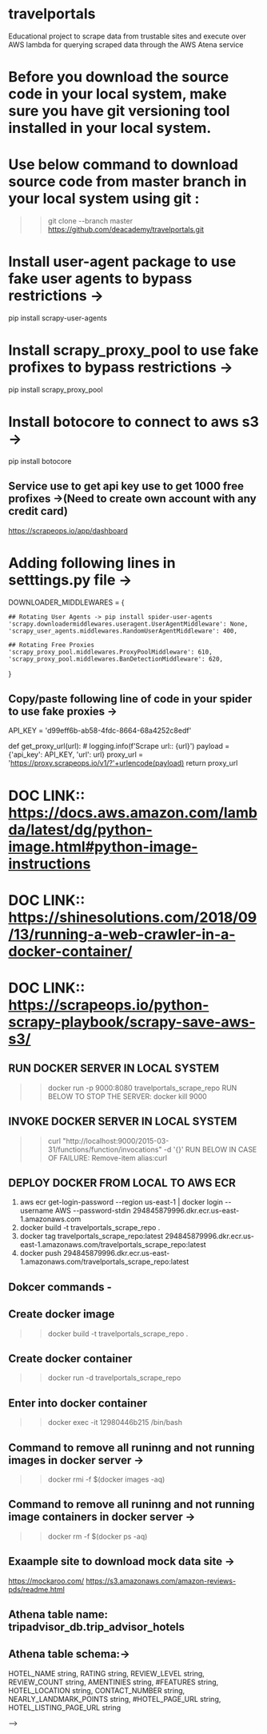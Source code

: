 # travelportals
Educational project to scrape data from trustable sites and execute over AWS lambda for querying scraped data through the AWS Atena service

# Before you download the source code in your local system, make sure you have git versioning tool installed in your local system.
# Use below command to download source code from master branch in your local system using git :
>> git clone --branch master https://github.com/deacademy/travelportals.git

# Install user-agent package to use fake user agents to bypass restrictions ->
pip install scrapy-user-agents

# Install  scrapy_proxy_pool to use fake profixes to bypass restrictions ->
pip install scrapy_proxy_pool

# Install botocore to connect to aws s3 ->
pip install botocore

## Service use to get api key use to get 1000 free profixes ->(Need to create own account with any credit card)
https://scrapeops.io/app/dashboard


# Adding following lines in setttings.py file ->
DOWNLOADER_MIDDLEWARES = {

    ## Rotating User Agents -> pip install spider-user-agents
    'scrapy.downloadermiddlewares.useragent.UserAgentMiddleware': None,
    'scrapy_user_agents.middlewares.RandomUserAgentMiddleware': 400,

    ## Rotating Free Proxies
    'scrapy_proxy_pool.middlewares.ProxyPoolMiddleware': 610,
    'scrapy_proxy_pool.middlewares.BanDetectionMiddleware': 620,
}

## Copy/paste following line of code in your spider to use fake proxies ->
API_KEY = 'd99eff6b-ab58-4fdc-8664-68a4252c8edf'

def get_proxy_url(url):
    # logging.info(f'Scrape url:: {url}')
    payload = {'api_key': API_KEY, 'url': url}
    proxy_url = 'https://proxy.scrapeops.io/v1/?'+urlencode(payload)
    return proxy_url


# DOC LINK:: https://docs.aws.amazon.com/lambda/latest/dg/python-image.html#python-image-instructions
# DOC LINK:: https://shinesolutions.com/2018/09/13/running-a-web-crawler-in-a-docker-container/
# DOC LINK:: https://scrapeops.io/python-scrapy-playbook/scrapy-save-aws-s3/


## RUN DOCKER SERVER IN LOCAL SYSTEM ##
 >> docker run -p 9000:8080 travelportals_scrape_repo
 RUN BELOW TO STOP THE SERVER:
 >> docker kill 9000

## INVOKE DOCKER SERVER IN LOCAL SYSTEM ##
 >> curl "http://localhost:9000/2015-03-31/functions/function/invocations" -d '{}'
 RUN BELOW IN CASE OF FAILURE:
 >> Remove-item alias:curl

## DEPLOY DOCKER FROM LOCAL TO AWS ECR ##
 1. aws ecr get-login-password --region us-east-1 | docker login --username AWS --password-stdin 294845879996.dkr.ecr.us-east-1.amazonaws.com
 2. docker build -t travelportals_scrape_repo .
 3. docker tag travelportals_scrape_repo:latest 294845879996.dkr.ecr.us-east-1.amazonaws.com/travelportals_scrape_repo:latest
 4. docker push 294845879996.dkr.ecr.us-east-1.amazonaws.com/travelportals_scrape_repo:latest

## Dokcer commands - ##
 ## Create docker image
   >> docker build -t travelportals_scrape_repo .
 ## Create docker container 
   >> docker run -d travelportals_scrape_repo
 ## Enter into docker container 
   >> docker exec -it 12980446b215  /bin/bash
 ## Command to remove all runinng and not running images in docker server ->
   >> docker rmi -f $(docker images -aq)
 ## Command to remove all runinng and not running image containers in docker server ->
   >> docker rm -f $(docker ps -aq)


## Exaample site to download mock data site ->
https://mockaroo.com/
https://s3.amazonaws.com/amazon-reviews-pds/readme.html

## Athena table name: tripadvisor_db.trip_advisor_hotels
## Athena table schema:->
HOTEL_NAME string, RATING string,  REVIEW_LEVEL string, REVIEW_COUNT string, AMENTINIES string, #FEATURES string,  HOTEL_LOCATION string, CONTACT_NUMBER string, NEARLY_LANDMARK_POINTS string, #HOTEL_PAGE_URL string, HOTEL_LISTING_PAGE_URL string


<!-- ssh-keygen -t rsa -b 4096 -C "sovan@dataengineeracademy.com" -->
<!-- git config --local user.name "sovan"
<!-- git config --local  user.email "sovan@dataengineeracademy.com" --> -->
<!-- git remote add origin git@github.com:deacademy/travelportals.git -->
